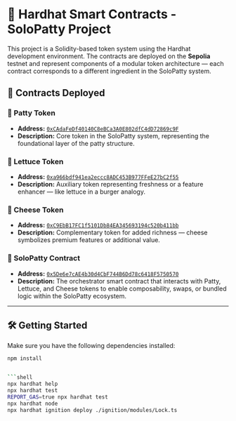 # 🧪 Hardhat Smart Contracts - SoloPatty Project

This project is a Solidity-based token system using the Hardhat development environment. The contracts are deployed on the **Sepolia** testnet and represent components of a modular token architecture — each contract corresponds to a different ingredient in the SoloPatty system.

## 📜 Contracts Deployed

### 🍔 Patty Token
- **Address:** [`0xCAdaFeDf40140C8eBCa3A0E802dfC4dD72869c9F`](https://sepolia.etherscan.io/address/0xCAdaFeDf40140C8eBCa3A0E802dfC4dD72869c9F)
- **Description:** Core token in the SoloPatty system, representing the foundational layer of the patty structure.

### 🥬 Lettuce Token
- **Address:** [`0xa966bdf941ea2eccc8ADC453B977FFeE27bC2f55`](https://sepolia.etherscan.io/address/0xa966bdf941ea2eccc8ADC453B977FFeE27bC2f55)
- **Description:** Auxiliary token representing freshness or a feature enhancer — like lettuce in a burger analogy.

### 🧀 Cheese Token
- **Address:** [`0xC9EbB17FC1f5101Db84EA345693194c520b411bb`](https://sepolia.etherscan.io/address/0xC9EbB17FC1f5101Db84EA345693194c520b411bb)
- **Description:** Complementary token for added richness — cheese symbolizes premium features or additional value.

### 🔄 SoloPatty Contract
- **Address:** [`0x5De6e7cAE4b30d4CbF744B6Dd78c6418F5750570`](https://sepolia.etherscan.io/address/0x5De6e7cAE4b30d4CbF744B6Dd78c6418F5750570)
- **Description:** The orchestrator smart contract that interacts with Patty, Lettuce, and Cheese tokens to enable composability, swaps, or bundled logic within the SoloPatty ecosystem.

---

## 🛠 Getting Started

Make sure you have the following dependencies installed:

```bash
npm install


```shell
npx hardhat help
npx hardhat test
REPORT_GAS=true npx hardhat test
npx hardhat node
npx hardhat ignition deploy ./ignition/modules/Lock.ts
```


